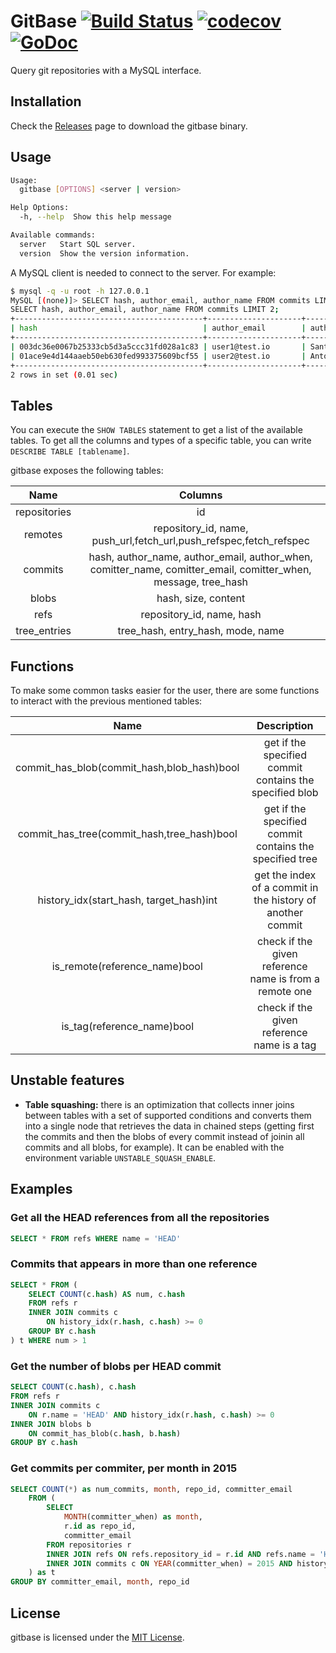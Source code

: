 # GitBase <a href="https://travis-ci.org/src-d/gitbase"><img alt="Build Status" src="https://travis-ci.org/src-d/gitbase.svg?branch=master" /></a> <a href="https://codecov.io/gh/src-d/gitbase"><img alt="codecov" src="https://codecov.io/gh/src-d/gitbase/branch/master/graph/badge.svg" /></a> <a href="https://godoc.org/gopkg.in/src-d/gitbase.v0"><img alt="GoDoc" src="https://godoc.org/gopkg.in/src-d/gitbase.v0?status.svg" /></a>

Query git repositories with a MySQL interface.

## Installation

Check the [Releases](https://github.com/src-d/gitbase/releases) page to download the gitbase binary.

## Usage

```bash
Usage:
  gitbase [OPTIONS] <server | version>

Help Options:
  -h, --help  Show this help message

Available commands:
  server   Start SQL server.
  version  Show the version information.
```

A MySQL client is needed to connect to the server. For example:

```bash
$ mysql -q -u root -h 127.0.0.1
MySQL [(none)]> SELECT hash, author_email, author_name FROM commits LIMIT 2;
SELECT hash, author_email, author_name FROM commits LIMIT 2;
+------------------------------------------+---------------------+-----------------------+
| hash                                     | author_email        | author_name           |
+------------------------------------------+---------------------+-----------------------+
| 003dc36e0067b25333cb5d3a5ccc31fd028a1c83 | user1@test.io       | Santiago M. Mola      |
| 01ace9e4d144aaeb50eb630fed993375609bcf55 | user2@test.io       | Antonio Navarro Perez |
+------------------------------------------+---------------------+-----------------------+
2 rows in set (0.01 sec)
```

## Tables

You can execute the `SHOW TABLES` statement to get a list of the available tables.
To get all the columns and types of a specific table, you can write `DESCRIBE TABLE [tablename]`.

gitbase exposes the following tables:

|     Name     |                                               Columns                                               |
|:------------:|:---------------------------------------------------------------------------------------------------:|
| repositories |id                                                                                                   |
| remotes      |repository_id, name, push_url,fetch_url,push_refspec,fetch_refspec                                   | 
|    commits   | hash, author_name, author_email, author_when, comitter_name, comitter_email, comitter_when, message, tree_hash |
|     blobs    | hash, size, content                                                                                 |
|  refs        | repository_id, name, hash                                                                           |
| tree_entries | tree_hash, entry_hash, mode, name                                                                   |

## Functions

To make some common tasks easier for the user, there are some functions to interact with the previous mentioned tables:

|     Name     |                                               Description                                           |
|:------------:|:---------------------------------------------------------------------------------------------------:|
|commit_has_blob(commit_hash,blob_hash)bool| get if the specified commit contains the specified blob                 |
|commit_has_tree(commit_hash,tree_hash)bool| get if the specified commit contains the specified tree                 |
|history_idx(start_hash, target_hash)int| get the index of a commit in the history of another commit                 |
|is_remote(reference_name)bool| check if the given reference name is from a remote one                               |
|is_tag(reference_name)bool| check if the given reference name is a tag                                              |

## Unstable features

- **Table squashing:** there is an optimization that collects inner joins between tables with a set of supported conditions and converts them into a single node that retrieves the data in chained steps (getting first the commits and then the blobs of every commit instead of joinin all commits and all blobs, for example). It can be enabled with the environment variable `UNSTABLE_SQUASH_ENABLE`.

## Examples

### Get all the HEAD references from all the repositories
```sql
SELECT * FROM refs WHERE name = 'HEAD'

```

### Commits that appears in more than one reference

```sql
SELECT * FROM (
	SELECT COUNT(c.hash) AS num, c.hash
	FROM refs r
	INNER JOIN commits c
		ON history_idx(r.hash, c.hash) >= 0
	GROUP BY c.hash
) t WHERE num > 1
```

###  Get the number of blobs per HEAD commit
```sql
SELECT COUNT(c.hash), c.hash
FROM refs r
INNER JOIN commits c
	ON r.name = 'HEAD' AND history_idx(r.hash, c.hash) >= 0
INNER JOIN blobs b
	ON commit_has_blob(c.hash, b.hash)
GROUP BY c.hash
```

### Get commits per commiter, per month in 2015

```sql
SELECT COUNT(*) as num_commits, month, repo_id, committer_email
	FROM (
		SELECT
			MONTH(committer_when) as month,
			r.id as repo_id,
			committer_email
		FROM repositories r
		INNER JOIN refs ON refs.repository_id = r.id AND refs.name = 'HEAD'
		INNER JOIN commits c ON YEAR(committer_when) = 2015 AND history_idx(refs.hash, c.hash) >= 0
	) as t
GROUP BY committer_email, month, repo_id
```

## License

gitbase is licensed under the [MIT License](/LICENSE).

